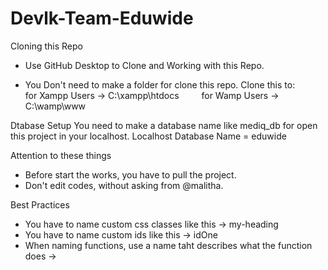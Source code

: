 # Devlk-Team-Eduwide

Cloning this Repo
* Use GitHub Desktop to Clone and Working with this Repo.

* You Don't need to make a folder for clone this repo.
Clone this to:
   for Xampp Users -> C:\xampp\htdocs
   for Wamp Users -> C:\wamp\www

Dtabase Setup
You need to make a database name like mediq_db for open this project in your localhost.
Localhost Database Name = eduwide


Attention to these things
* Before start the works, you have to pull the project.
* Don't edit codes, without asking from @malitha.

Best Practices
* You have to name custom css classes like this -> my-heading
* You have to name custom ids like this -> idOne
* When naming functions, use a name taht describes what the function does ->
